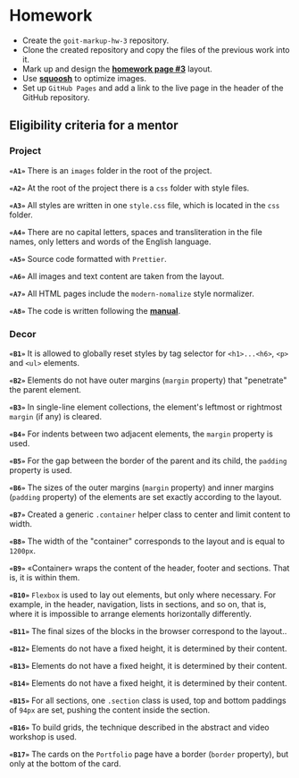 # Homework

- Create the `goit-markup-hw-3` repository.
- Clone the created repository and copy the files of the previous work into it.
- Mark up and design the
  [**homework page #3**](<https://www.figma.com/file/0uRxYENU9pFeOsq0U0u4IJ/Web-Studio-(Version-2.1)-(Copy)?node-id=1%3A94&t=n8caq0fLIVLTvHKC-0>)
  layout.
- Use [**squoosh**](https://squoosh.app/) to optimize images.
- Set up `GitHub Pages` and add a link to the live page in the header of the GitHub repository.

## Eligibility criteria for a mentor

### Project

**`«A1»`** There is an `images` folder in the root of the project.

**`«A2»`** At the root of the project there is a `css` folder with style files.

**`«A3»`** All styles are written in one `style.css` file, which is located in the `css` folder.

**`«A4»`** There are no capital letters, spaces and transliteration in the file names, only letters
and words of the English language.

**`«A5»`** Source code formatted with `Prettier`.

**`«A6»`** All images and text content are taken from the layout.

**`«A7»`** All HTML pages include the `modern-nomalize` style normalizer.

**`«A8»`** The code is written following the [**manual**](https://codeguide.co/).

### Decor

**`«B1»`** It is allowed to globally reset styles by tag selector for `<h1>...<h6>`, `<p>` and
`<ul>` elements.

**`«B2»`** Elements do not have outer margins (`margin` property) that "penetrate" the parent
element.

**`«B3»`** In single-line element collections, the element's leftmost or rightmost `margin` (if any)
is cleared.

**`«B4»`** For indents between two adjacent elements, the `margin` property is used.

**`«B5»`** For the gap between the border of the parent and its child, the `padding` property is
used.

**`«B6»`** The sizes of the outer margins (`margin` property) and inner margins (`padding` property)
of the elements are set exactly according to the layout.

**`«B7»`** Created a generic `.container` helper class to center and limit content to width.

**`«B8»`** The width of the "container" corresponds to the layout and is equal to `1200px`.

**`«B9»`** «Container» wraps the content of the header, footer and sections. That is, it is within
them.

**`«B10»`** `Flexbox` is used to lay out elements, but only where necessary. For example, in the
header, navigation, lists in sections, and so on, that is, where it is impossible to arrange
elements horizontally differently.

**`«B11»`** The final sizes of the blocks in the browser correspond to the layout..

**`«B12»`** Elements do not have a fixed height, it is determined by their content.

**`«B13»`** Elements do not have a fixed height, it is determined by their content.

**`«B14»`** Elements do not have a fixed height, it is determined by their content.

**`«B15»`** For all sections, one `.section` class is used, top and bottom paddings of `94px` are
set, pushing the content inside the section.

**`«B16»`** To build grids, the technique described in the abstract and video workshop is used.

**`«B17»`** The cards on the `Portfolio` page have a border (`border` property), but only at the
bottom of the card.

